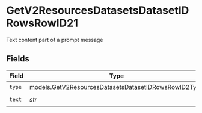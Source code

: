# GetV2ResourcesDatasetsDatasetIDRowsRowID21

Text content part of a prompt message


## Fields

| Field                                                                                                              | Type                                                                                                               | Required                                                                                                           | Description                                                                                                        |
| ------------------------------------------------------------------------------------------------------------------ | ------------------------------------------------------------------------------------------------------------------ | ------------------------------------------------------------------------------------------------------------------ | ------------------------------------------------------------------------------------------------------------------ |
| `type`                                                                                                             | [models.GetV2ResourcesDatasetsDatasetIDRowsRowID2Type](../models/getv2resourcesdatasetsdatasetidrowsrowid2type.md) | :heavy_check_mark:                                                                                                 | N/A                                                                                                                |
| `text`                                                                                                             | *str*                                                                                                              | :heavy_check_mark:                                                                                                 | N/A                                                                                                                |